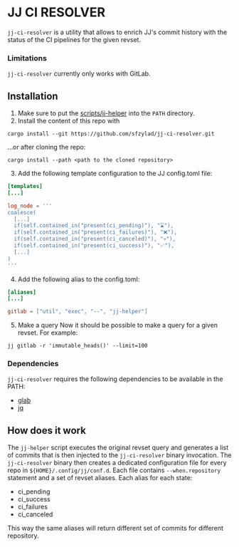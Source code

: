 # JJ CI RESOLVER

`jj-ci-resolver` is a utility that allows to enrich JJ's commit history with
the status of the CI pipelines for the given revset.

### Limitations

`jj-ci-resolver` currently only works with GitLab.


## Installation
1. Make sure to put the [scripts/jj-helper](./scripts/jj-helper) into the `PATH`
directory.
2. Install the content of this repo with
```shell
cargo install --git https://github.com/sfzylad/jj-ci-resolver.git
```

…or after cloning the repo:
```shell
cargo install --path <path to the cloned repository>
```

3. Add the following template configuration to the JJ config.toml file:
```toml
[templates]
[...]

log_node = '''
coalesce(
  [...]
  if(self.contained_in("present(ci_pending)"), "⌛"),
  if(self.contained_in("present(ci_failures)"), "❌"),
  if(self.contained_in("present(ci_canceled)"), "💀"),
  if(self.contained_in("present(ci_success)"), "✅"),
  [...]
)
'''
```

4. Add the following alias to the config.toml:
```toml
[aliases]
[...]

gitlab = ["util", "exec", "--", "jj-helper"]
```

5. Make a query
Now it should be possible to make a query for a given revset. For example:

```shell
jj gitlab -r 'immutable_heads()' --limit=100
```

### Dependencies
`jj-ci-resolver` requires the following dependencies to be available in the PATH:
- [glab](https://docs.gitlab.com/editor_extensions/gitlab_cli/)
- [jq](https://jqlang.org/)


## How does it work
The `jj-helper` script executes the original revset query and generates a list
of commits that is then injected to the `jj-ci-resolver` binary invocation. The
`jj-ci-resolver` binary then creates a dedicated configuration file for every
repo in `${HOME}/.config/jj/conf.d`. Each file contains `--when.repository`
statement and a set of revset aliases. Each alias for each state:
- ci_pending
- ci_success
- ci_failures
- ci_canceled

This way the same aliases will return different set of commits for different
repository.

